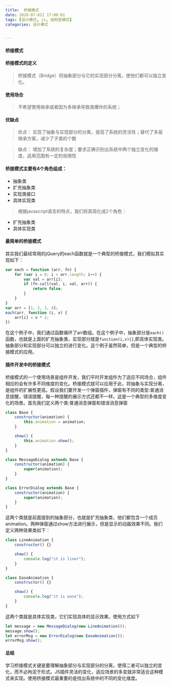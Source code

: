 ```yaml
---
title:  桥接模式
date: 2020-07-011 17:00:01
tags: [设计模式, js, 结构型模式]
categories: 设计模式


---
```


#### 桥接模式

#### 桥接模式的定义
> 桥接模式（Bridge）将抽象部分与它的实现部分分离，使他们都可以独立变化。

#### 使用场合
> 不希望使用继承或者因为多继承导致类爆炸的系统；

#### 优缺点
> 优点： 实现了抽象与实现部分的分离，提高了系统的灵活性；替代了多层继承方案，减少了子类的个数

> 缺点： 增加了系统的复杂度；要求正确识别出系统中两个独立变化的维度，适用范围有一定的局限性

<!--more-->


#### 桥接模式主要有4个角色组成：
+ 抽象类
+ 扩充抽象类
+ 实现类接口
+ 具体实现类
> 根据javascript语言的特点，我们将其简化成2个角色：

+ 扩充抽象类
+ 具体实现类

#### 最简单的桥接模式
其实我们最经常用的jQuery的each函数就是一个典型的桥接模式，我们模拟其实现如下：

```js
var each = function (arr, fn) {
    for (var i = 0; i < arr.length; i++) {
        var val = arr[i];
        if (fn.call(val, i, val, arr)) {
            return false;
        }
    }
}
var arr = [1, 2, 3, 4];
each(arr, function (i, v) {
    arr[i] = v * 2;
})
```

在这个例子中，我们通过函数循环了arr数组。在这个例子中，抽象部分是`each()`函数，也就是上面的扩充抽象类，实现部分就是`function(i,v){}`,即具体实现类。抽象部分和实现部分可以独立的进行变化。这个例子虽然简单，但是一个典型的桥接模式的应用。

#### 插件开发中的桥接模式
桥接模式的一个使用场景是组件开发，我们平时开发组件为了适应不同场合，组件相应的会有许多不同维度的变化。桥接模式就可以应用于此，将抽象与实现分离，是组件的扩展性更高。假设我们要开发一个弹窗插件，弹窗有不同的类型:普通消息提醒，错误提醒，每一种提醒的展示方式还都不一样。这是一个典型的多维度变化的场景。首先我们定义两个类:普通消息弹窗和错误消息弹窗

```js
class Base {
    constructor(animation) {
        this.animation = animation;
    }

    show() {
        this.animation.show();
    }
}

class MessageDialog extends Base {
    constructor(animation) {
        super(animation);
    }
}

class ErrorDialog extends Base {
    constructor(animation) {
        super(animation);
    }
}
```

这两个类就是前面提到的抽象部分，也就是扩充抽象类，他们都包含一个成员animation。两种弹窗通过show方法进行展示，但是显示的动画效果不同。我们定义两种效果类如下：
```js
class LineAnimation {
    constructor() {}

    show() {
        console.log("it is liner");
    }
}

class EaseAnimation {
    constructor() {}

    show() {
        console.log("it is ease");
    }
}
```
这两个类就是具体实现类，它们实现具体的显示效果。使用方式如下
```js
let message = new MessageDialog(new LineAnimation());
message.show();
let errorMsg = new ErrorDialog(new EaseAnimation());
errorMsg.show();
```

#### 总结
学习桥接模式关键是要理解抽象部分与实现部分的分离，使得二者可以独立的变化，而不必拘泥于形式。JS插件灵活的变化，适应场景的多变就非常适合这种模式来实现。使用桥接模式最重要的是找出系统中的不同的变化维度。
